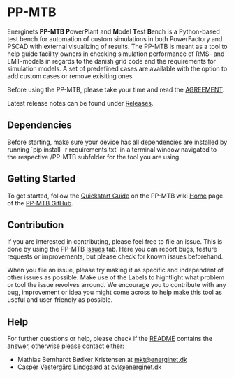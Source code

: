 # PP-MTB
  Energinets **PP-MTB** **P**ower**P**lant and **M**odel **T**est **B**ench is a Python-based test bench for automation of custom simulations in both PowerFactory and PSCAD with external visualizing of results. The PP-MTB is meant as a tool to help guide facility owners in checking simulation performance of RMS- and EMT-models in regards to the danish grid code and the requirements for simulation models. A set of predefined cases are available with the option to add custom cases or remove exisiting ones.

  Before using the PP-MTB, please take your time and read the [AGREEMENT](https://github.com/Energinet-AIG/PP-MTB/blob/main/AGREEMENT.txt).

  Latest release notes can be found under [Releases](https://github.com/Energinet-AIG/PP-MTB/releases/).

## Dependencies
  Before starting, make sure your device has all dependencies are installed by running ´pip install -r requirements.txt´ in a terminal window navigated to the respective /PP-MTB subfolder for the tool you are using. 

## Getting Started
  To get started, follow the [Quickstart Guide](https://github.com/Energinet-AIG/PP-MTB/issues) on the PP-MTB wiki [Home](https://github.com/Energinet-AIG/PP-MTB/wiki) page of the [PP-MTB GitHub](https://github.com/Energinet-AIG/PP-MTB).

## Contribution
  If you are interested in contributing, please feel free to file an issue. This is done by using the PP-MTB [Issues](https://github.com/Energinet-AIG/PP-MTB/issues) tab. Here you can report bugs, feature requests or improvements, but please check for known issues beforehand. 

  When you file an issue, please try making it as specific and independent of other issues as possible. Make use of the Labels to hightlight what problem or tool the issue revolves arround. We encourage you to contribute with any bug, improvement or idea you might come across to help make this tool as useful and user-friendly as possible.

## Help
  For further questions or help, please check if the [README](https://github.com/Energinet-AIG/PP-MTB/blob/main/README.md) contains the answer, 
  otherwise please contact either:

  * Mathias Bernhardt Bødker Kristensen at mkt@energinet.dk 
  * Casper Vestergård Lindgaard at cvl@energinet.dk 